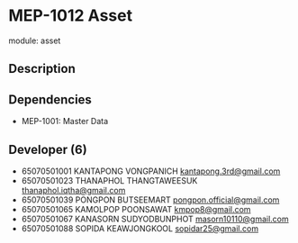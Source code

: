 # MEP-1012 Asset

module: asset

## Description

## Dependencies

- MEP-1001: Master Data

## Developer (6)

- 65070501001 KANTAPONG VONGPANICH kantapong.3rd@gmail.com
- 65070501023 THANAPHOL THANGTAWEESUK thanaphol.iqtha@gmail.com
- 65070501039 PONGPON BUTSEEMART pongpon.official@gmail.com
- 65070501065 KAMOLPOP POONSAWAT kmpop8@gmail.com
- 65070501067 KANASORN SUDYODBUNPHOT masorn10110@gmail.com
- 65070501088 SOPIDA KEAWJONGKOOL sopidar25@gmail.com
